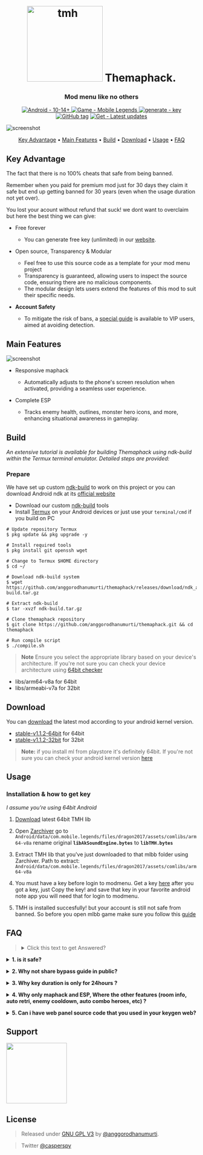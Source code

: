 <h1 align="center">
  <br>
  <a href="http://https://github.com/anggorodhanumurti/themaphack/"><img src="https://raw.githubusercontent.com/anggorodhanumurti/themaphack/refs/heads/main/images/tmh-logo.png" alt="tmh" width="200"></a>
  Themaphack.
</h1>
<h3 align="center"> Mod menu like no others</h3>
<p align="center">
  <a href="https://whatismyandroidversion.com/"><img src="https://img.shields.io/badge/Android-10--14+-brightgreen?logo=android" alt="Android - 10-14+">
  </a>
  <a href="https://play.google.com/store/apps/details?id=com.mobile.legends"><img src="https://img.shields.io/badge/Game-Mobile_Legends-important?logo=youtubegaming" alt="Game - Mobile Legends">
  </a>
  <a href="https://t0pgamemurah.xyz/freeKey"><img src="https://img.shields.io/badge/generate-key-blue?logo=keeweb&logoColor=fff" alt="generate - key">
  </a>
  <a href="https://github.com/anggorodhanumurti/themaphack/releases/"><img src="https://img.shields.io/github/tag/anggorodhanumurti/themaphack?include_prereleases=&sort=semver&color=blue" alt="GitHub tag"></a>
  <a href="https://www.patreon.com/themaphack"><img src="https://img.shields.io/badge/Get-Latest_updates-ff69b4?logo=patreon" alt="Get - Latest updates"></a>
</p>

![screenshot](https://raw.githubusercontent.com/anggorodhanumurti/themaphack/refs/heads/main/images/themaphack-demo.gif)

<p align="center">
  <a href="#key-advantage">Key Advantage</a> •
  <a href="#main-features">Main Features</a> •
  <a href="#build">Build</a> •
  <a href="#download">Download</a> •
  <a href="#usage">Usage</a> •
  <a href="#faq">FAQ</a>
</p>

## Key Advantage

The fact that there is no 100% cheats that safe from being banned.

Remember when you paid for premium mod just for 30 days they claim it safe but end up getting banned for 30 years (even when the usage duration not yet over).

You lost your acount without refund that suck! we dont want to overclaim but here the best thing we can give:

* Free forever
  - You can generate free key (unlimited) in our [website](https://t0pgamemurah.xyz/freeKey).
  
* Open source, Transparency & Modular
  - Feel free to use this source code as a template for your mod menu project
  - Transparency is guaranteed, allowing users to inspect the source code, ensuring there are no malicious components.
  - The modular design lets users extend the features of this mod to suit their specific needs.

* **Account Safety**
  -  To mitigate the risk of bans, a [special guide](https://www.patreon.com/posts/guide-how-to-not-130259867?utm_medium=clipboard_copy&utm_source=copyLink&utm_campaign=postshare_creator&utm_content=join_link) is available to VIP users, aimed at avoiding detection.

## Main Features

![screenshot](https://raw.githubusercontent.com/anggorodhanumurti/themaphack/refs/heads/main/images/complete-esp.gif)

* Responsive maphack
  - Automatically adjusts to the phone's screen resolution when activated, providing a seamless user experience.
  
* Complete ESP
  - Tracks enemy health, outlines, monster hero icons, and more, enhancing situational awareness in gameplay.

## Build

_An extensive tutorial is available for building Themaphack using ndk-build within the Termux terminal emulator. Detailed steps are provided:_

### Prepare
We have set up custom [ndk-build](https://github.com/anggorodhanumurti/themaphack/releases/tag/ndk_aide_latest) to work on this project or you can download Android ndk at its [official website](https://developer.android.com/ndk/downloads)
- Download our custom [ndk-build](https://github.com/anggorodhanumurti/themaphack/releases/tag/ndk_aide_latest) tools
- Install [Termux](https://termux.dev/en/) on your Android devices or just use your `terminal/cmd` if you build on PC

```Termux
# Update repository Termux
$ pkg update && pkg upgrade -y

# Install required tools
$ pkg install git openssh wget

# Change to Termux $HOME directory
$ cd ~/

# Download ndk-build system
$ wget https://github.com/anggorodhanumurti/themaphack/releases/download/ndk_aide_latest/ndk-build.tar.gz

# Extract ndk-build
$ tar -xvzf ndk-build.tar.gz

# Clone themaphack repository
$ git clone https://github.com/anggorodhanumurti/themaphack.git && cd themaphack

# Run compile script
$ ./compile.sh
```
> **Note**
> Ensure you select the appropriate library based on your device's architecture. If you're not sure you can check your device architecture using [64bit checker](https://play.google.com/store/apps/details?id=com.danielpolish.a64bitchecker)
- libs/arm64-v8a for 64bit
- libs/armeabi-v7a for 32bit

## Download

You can [download](https://github.com/anggorodhanumurti/themaphack/releases/tag/v1.1.2-64bit) the latest mod according to your android kernel version.
- [stable-v1.1.2-64bit](https://github.com/anggorodhanumurti/themaphack/releases/tag/v1.1.2-64bit) for 64bit
- [stable-v1.1.2-32bit](https://github.com/anggorodhanumurti/themaphack/releases/tag/v1.1.2-32bit) for 32bit

> **Note:** if you install ml from playstore it's definitely 64bit. If you're not sure you can
 check your android kernel version [here](https://play.google.com/store/apps/details?id=com.danielpolish.a64bitchecker)

## Usage
### Installation & how to get key

_I assume you're using 64bit Android_

1. [Download](https://github.com/anggorodhanumurti/themaphack/releases) latest 64bit TMH lib

2. Open [Zarchiver](https://play.google.com/store/apps/details?id=ru.zdevs.zarchiver) go to `Android/data/com.mobile.legends/files/dragon2017/assets/comlibs/arm64-v8a` rename original **```libAkSoundEngine.bytes```** to **```libTMH.bytes```**

3. Extract TMH lib that you've just downloaded to that mlbb folder using Zarchiver. Path to extract: `Android/data/com.mobile.legends/files/dragon2017/assets/comlibs/arm64-v8a`

4. You must have a key before login to modmenu. Get a key [here](https://t0pgamemurah.xyz/freeKey) after you got a key, just Copy the key! and save that key in your favorite android note app you will need that for login to modmenu.

5. TMH is installed succesfully! but your account is still not safe from banned. So before you open mlbb game make sure you follow this [guide](https://www.patreon.com/posts/guide-how-to-not-130259867?utm_medium=clipboard_copy&utm_source=copyLink&utm_campaign=postshare_creator&utm_content=join_link)

## FAQ

> <details><summary> Click this text to get Answered?</summary>
> Answered
</details>

**<details><summary>1. is it safe?</summary>**
<p>
I can not guarantee you that this mod is 100% safe from being banned, but i can minimize the banned risk up to 98% as long as you follow my guidance

Why 98% its because the rest 2 % is depend on your playstyle and report from other player

Playstyle means your behavior when using mod "dont make it too obvious" it will lead you to report by others player.

As long as you follow [this guide](https://www.patreon.com/posts/guide-how-to-not-130259867?utm_medium=clipboard_copy&utm_source=copyLink&utm_campaign=postshare_creator&utm_content=join_link) consistently your account will be safe.
</p>
</details>

**<details><summary>2. Why not share bypass guide in public?</summary>**
<p>
Offcourse due to avoid m00nt0n detection.
The more people know this method, then the easier to patch it's security holes
</p>
</details>

**<details><summary>3. Why key duration is only for 24hours ?</summary>**
<p>
Our keygen server has limited resources so by limit duration it will minimize server load
</p>
</details>

**<details><summary>4. Why only maphack and ESP, Where the other features (room info, auto retri, enemy cooldown, auto combo heroes, etc) ?</summary>**
<p>
I made it like that on purpose because features you mentioned above had high banned rate.

Considering that TMH source code is not obfuscated, it will be so easy for antich**t system to detect.
</p>
</details>

**<details><summary>5. Can i have web panel source code that you used in your keygen web?</summary>**
<p>
Absolutely yes, just <a href="mailto:dhanumurtianggoro@gmail.com">email me</a>
</p>
</details>

## Support

<a href="https://www.patreon.com/themaphack">
	<img src="https://c5.patreon.com/external/logo/become_a_patron_button@2x.png" width="160">
</a>

## License

> Released under <a href="/LICENSE">GNU GPL V3</a> by <a href="https://github.com/anggorodhanumurti">@anggorodhanumurti</a>.

> Twitter [@casperspy](https://twitter.com/casperspy)
